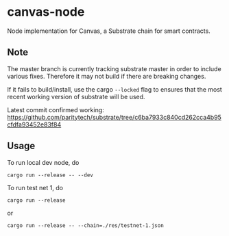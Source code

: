 # canvas-node

Node implementation for Canvas, a Substrate chain for smart contracts.

## Note

The master branch is currently tracking substrate master in order to include various fixes. Therefore it may not
 build if there are breaking changes.

If it fails to build/install, use the cargo `--locked` flag to ensures that the most recent working version of
 substrate will be used.

Latest commit confirmed working: https://github.com/paritytech/substrate/tree/c6ba7933c840cd262cca4b95cfdfa93452e83f84

## Usage

To run local dev node, do

```
cargo run --release -- --dev
```

To run test net 1, do

```
cargo run --release
```

or

```
cargo run --release -- --chain=./res/testnet-1.json
```
